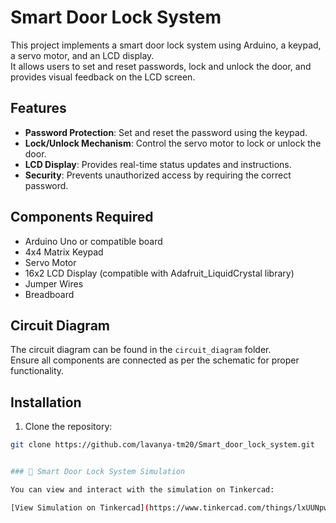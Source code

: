 # Smart Door Lock System

This project implements a smart door lock system using Arduino, a keypad, a servo motor, and an LCD display.  
It allows users to set and reset passwords, lock and unlock the door, and provides visual feedback on the LCD screen.

## Features

- **Password Protection**: Set and reset the password using the keypad.
- **Lock/Unlock Mechanism**: Control the servo motor to lock or unlock the door.
- **LCD Display**: Provides real-time status updates and instructions.
- **Security**: Prevents unauthorized access by requiring the correct password.

## Components Required

- Arduino Uno or compatible board
- 4x4 Matrix Keypad
- Servo Motor
- 16x2 LCD Display (compatible with Adafruit_LiquidCrystal library)
- Jumper Wires
- Breadboard

## Circuit Diagram

The circuit diagram can be found in the `circuit_diagram` folder.  
Ensure all components are connected as per the schematic for proper functionality.

## Installation

1. Clone the repository:

```bash
git clone https://github.com/lavanya-tm20/Smart_door_lock_system.git


### 🔐 Smart Door Lock System Simulation

You can view and interact with the simulation on Tinkercad:

[View Simulation on Tinkercad](https://www.tinkercad.com/things/lxUUNpwckyS-smart-door-lock-system)


